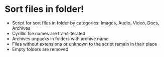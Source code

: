# Sort files in folder!

- Script for sort files in folder by categories: Images, Audio, Video, Docs, Archives
- Cyrillic file names are transliterated
- Archives unpacks in folders with archive name
- Files without extensions or unknown to the script remain in their place
- Empty folders are removed